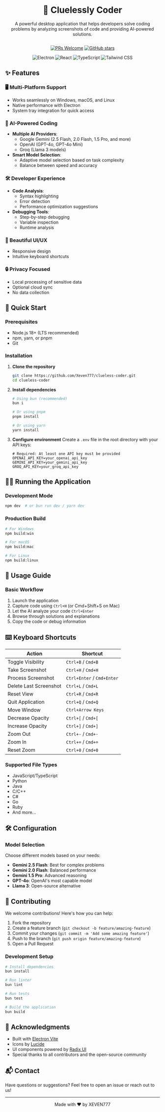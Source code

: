 <div align="center">
  <h1>🤖 Cluelessly Coder</h1>
  <p>A powerful desktop application that helps developers solve coding problems by analyzing screenshots of code and providing AI-powered solutions.</p>
  
<img src="https://i.postimg.cc/cdqKxKyy/700-1x-shots-so.jpg" alt="">

[![PRs Welcome](https://img.shields.io/badge/PRs-welcome-brightgreen.svg)](http://makeapullrequest.com)
[![GitHub stars](https://img.shields.io/github/stars/Xeven777/clueless-coder?style=social)](https://github.com/Xeven777/clueless-coder/stargazers)

  <img src="https://img.shields.io/badge/Electron-2C2E3A?style=for-the-badge&logo=electron" alt="Electron">
  <img src="https://img.shields.io/badge/React-20232A?style=for-the-badge&logo=react" alt="React">
  <img src="https://img.shields.io/badge/TypeScript-007ACC?style=for-the-badge&logo=typescript" alt="TypeScript">
  <img src="https://img.shields.io/badge/Tailwind_CSS-38B2AC?style=for-the-badge&logo=tailwind-css" alt="Tailwind CSS">
</div>

## ✨ Features

### 🖥️ Multi-Platform Support

- Works seamlessly on Windows, macOS, and Linux
- Native performance with Electron
- System tray integration for quick access

### 🤖 AI-Powered Coding

- **Multiple AI Providers**:
  - Google Gemini (2.5 Flash, 2.0 Flash, 1.5 Pro, and more)
  - OpenAI (GPT-4o, GPT-4o Mini)
  - Groq (Llama 3 models)
- **Smart Model Selection**:
  - Adaptive model selection based on task complexity
  - Balance between speed and accuracy

### 🛠️ Developer Experience

- **Code Analysis**:
  - Syntax highlighting
  - Error detection
  - Performance optimization suggestions
- **Debugging Tools**:
  - Step-by-step debugging
  - Variable inspection
  - Runtime analysis

### 🎨 Beautiful UI/UX

- Responsive design
- Intuitive keyboard shortcuts

### 🔒 Privacy Focused

- Local processing of sensitive data
- Optional cloud sync
- No data collection

## 🚀 Quick Start

### Prerequisites

- Node.js 18+ (LTS recommended)
- npm, yarn, or pnpm
- Git

### Installation

1. **Clone the repository**

   ```bash
   git clone https://github.com/Xeven777/clueless-coder.git
   cd clueless-coder
   ```

2. **Install dependencies**

   ```bash
   # Using bun (recommended)
   bun i

   # Or using pnpm
   pnpm install

   # Or using yarn
   yarn install
   ```

3. **Configure environment**
   Create a `.env` file in the root directory with your API keys:

   ```env
   # Required: At least one API key must be provided
   OPENAI_API_KEY=your_openai_api_key
   GEMINI_API_KEY=your_gemini_api_key
   GROQ_API_KEY=your_groq_api_key
   ```

## 🏃‍♂️ Running the Application

### Development Mode

```bash
npm dev  # or bun run dev / yarn dev
```

### Production Build

```bash
# For Windows
npm build:win

# For macOS
npm build:mac

# For Linux
npm build:linux
```

## 🎯 Usage Guide

### Basic Workflow

1. Launch the application
2. Capture code using `Ctrl+H` (or Cmd+Shift+S on Mac)
3. Let the AI analyze your code `Ctrl+Enter`
4. Browse through solutions and explanations
5. Copy the code or debug information

## ⌨️ Keyboard Shortcuts

| Action                 | Shortcut                   |
| ---------------------- | -------------------------- |
| Toggle Visibility      | `Ctrl+B` / `Cmd+B`         |
| Take Screenshot        | `Ctrl+H` / `Cmd+H`         |
| Process Screenshot     | `Ctrl+Enter` / `Cmd+Enter` |
| Delete Last Screenshot | `Ctrl+L` / `Cmd+L`         |
| Reset View             | `Ctrl+R` / `Cmd+R`         |
| Quit Application       | `Ctrl+Q` / `Cmd+Q`         |
| Move Window            | `Ctrl+Arrow Keys`          |
| Decrease Opacity       | `Ctrl+[` / `Cmd+[`         |
| Increase Opacity       | `Ctrl+]` / `Cmd+]`         |
| Zoom Out               | `Ctrl+-` / `Cmd+-`         |
| Zoom In                | `Ctrl+=` / `Cmd+=`         |
| Reset Zoom             | `Ctrl+0` / `Cmd+0`         |

### Supported File Types

- JavaScript/TypeScript
- Python
- Java
- C/C++
- C#
- Go
- Ruby
- And more...

## 🛠️ Configuration

### Model Selection

Choose different models based on your needs:

- **Gemini 2.5 Flash**: Best for complex problems
- **Gemini 2.0 Flash**: Balanced performance
- **Gemini 1.5 Pro**: Advanced reasoning
- **GPT-4o**: OpenAI's most capable model
- **Llama 3**: Open-source alternative

## 🤝 Contributing

We welcome contributions! Here's how you can help:

1. Fork the repository
2. Create a feature branch (`git checkout -b feature/amazing-feature`)
3. Commit your changes (`git commit -m 'Add some amazing feature'`)
4. Push to the branch (`git push origin feature/amazing-feature`)
5. Open a Pull Request

### Development Setup

```bash
# Install dependencies
bun install

# Run linter
bun lint

# Run tests
bun test

# Build the application
bun build
```

## 🙏 Acknowledgments

- Built with [Electron Vite](https://github.com/alex8088/electron-vite)
- Icons by [Lucide](https://lucide.dev/)
- UI components powered by [Radix UI](https://www.radix-ui.com/)
- Special thanks to all contributors and the open-source community

## 📬 Contact

Have questions or suggestions? Feel free to open an issue or reach out to us!

---

<div align="center">
  Made with ❤️ by XEVEN777
</div>
